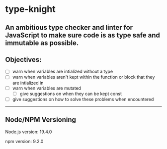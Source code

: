 # type-knight
An ambitious type checker and linter for JavaScript to make sure code is as type safe and immutable as possible.
---
## Objectives:
- [ ] warn when variables are intialized without a type
- [ ] warn when variables aren't kept within the function or block that they are intialized in
- [ ] warn when variables are mutated
	- [ ] give suggestions on when they can be kept const
- [ ] give suggestions on how to solve these problems when encountered
---
## Node/NPM Versioning
Node.js version: 19.4.0

npm version: 9.2.0
